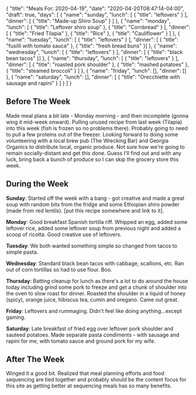 {
    "title": "Meals For: 2020-04-19",
    "date": "2020-04-20T08:47:14-04:00",
    "draft": true,
    "days": [
        {
            "name": "sunday",
            "lunch": [ { "title": "leftovers" } ],
            "dinner": [ { "title": "Made-up Shiro Soup" } ]
        },
        {
            "name": "monday",
            "lunch": [ { "title": "Leftover shiro soup" }, { "title": "Cornbread" } ],
            "dinner": [
                { "title": "Fried Tilapia" },
                { "title": "Rice" },
                { "title": "Cauliflower" }
            ]
        },
        {
            "name": "tuesday",
            "lunch": [ { "title": "leftovers" } ],
            "dinner": [ { "title": "fusilli with tomato sauce" }, { "title": "fresh bread buns" }]
        },
        {
            "name": "wednesday",
            "lunch": [ { "title": "leftovers" } ],
            "dinner": [ { "title": "black bean tacos" }]
        },
        {
            "name": "thursday",
            "lunch": [ { "title": "leftovers" } ],
            "dinner": [
                { "title": "roasted pork shoulder" },
                { "title": "mashed potatoes" }, 
                { "title": "steamed broccoli" }
            ]
        },
        {
            "name": "friday",
            "lunch": [],
            "dinner": []
        },
        {
            "name": "saturday",
            "lunch": [],
            "dinner": [
                { "title": "Orecchiette with sausage and rapini" } 
            ]
        }
    ]
}

## Before The Week

Made meal plans a bit late - Monday morning - and then incomplete (gonna wing it mid-week onward). Pulling unused recipe from last week (Tilapia) into this week (fish is frozen so no problems there). Probably going to need to pull a few proteins out of the freezer. Looking forward to doing some volunteering with a local brew pub (The Wrecking Bar) and Georgia Organics to distribute local, organic produce. Not sure how we're going to remain socially-distant and get this done. Guess I'll find out and with any luck, bring back a bunch of produce so I can skip the grocery store this week.

## During the Week

**Sunday**: Started off the week with a bang - got creative and made a great soup with random bits from the fridge and some Ethiopian shiro powder (made from red lentils). [put this recipe somewhere and link to it].  

**Monday**: Good breakfast Spanish tortilla riff. Whipped an egg, added some leftover rice, added some leftover soup from previous night and added a scoop of ricotta. Good creative use of leftovers.

**Tuesday**: We both wanted something simple so changed from tacos to simple pasta.

**Wednesday**: Standard black bean tacos with cabbage, scallions, etc. Ran out of corn tortillas so had to use flour. Boo.

**Thursday**: Batting cleanup for lunch as there's a lot to do around the house today including grind some pork to freeze and get a chunk of shoulder into the oven to slow roast for dinner. Roasted the shoulder in a liquid of honey (spicy), orange juice, hibiscus tea, cumin and oregano. Came out great.

**Friday**: Leftovers and rummaging. Didn't feel like doing anything...except gaming.

**Saturday**: Late breakfast of fried egg over leftover pork shoulder and sauteed potatoes. Made separate pasta condiments - with sausage and rapini for me, with tomato sauce and ground pork for my wife.

## After The Week

Winged it a good bit. Realized that meal planning efforts and food sequencing are tied together and probably should be the content focus for this site as getting better at sequencing meals has so many benefits.
